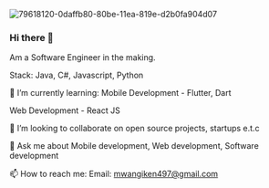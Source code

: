 ![79618120-0daffb80-80be-11ea-819e-d2b0fa904d07](https://user-images.githubusercontent.com/65963713/112342203-14ce8900-8cd3-11eb-99fa-f7661948b351.gif)

### Hi there 👋 
Am a Software Engineer in the making.

Stack: Java, C#, Javascript, Python

🌱 I’m currently learning:
  Mobile Development - Flutter, Dart
  
  Web Development - React JS
  
👯 I’m looking to collaborate on open source projects, startups e.t.c

💬 Ask me about Mobile development, Web development, Software development

📫 How to reach me: Email: mwangiken497@gmail.com



